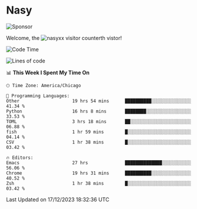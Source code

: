 # Nasy

<!--
<p align="center">
<img height="200" src="https://github-readme-stats.vercel.app/api?username=nasyxx&count_private=true&show_icons=true&theme=dracula&include_all_commits=true"/>
<img height="200" src="https://github-readme-stats.vercel.app/api/top-langs/?username=nasyxx&theme=dracula&hide=html,jupyter+notebook&count_private=true&show_icons=true"/>
</p>

  
----------------
-->

![Sponsor](https://img.shields.io/static/v1.svg?label=Sponsor&message=%E2%9D%A4&logo=GitHub&style=flat&color=pink)
 
Welcome, the ![nasyxx visitor counter](https://count.getloli.com/get/@nasyxx?theme=rule34)th vistor!
 
<!--START_SECTION:waka-->
![Code Time](http://img.shields.io/badge/Code%20Time-4%2C135%20hrs%2027%20mins-blue)

![Lines of code](https://img.shields.io/badge/From%20Hello%20World%20I%27ve%20Written-6.3%20million%20lines%20of%20code-blue)

📊 **This Week I Spent My Time On** 

```text
🕑︎ Time Zone: America/Chicago

💬 Programming Languages: 
Other                    19 hrs 54 mins      ██████████░░░░░░░░░░░░░░░   41.34 % 
Python                   16 hrs 8 mins       ████████░░░░░░░░░░░░░░░░░   33.53 % 
TOML                     3 hrs 18 mins       ██░░░░░░░░░░░░░░░░░░░░░░░   06.88 % 
fish                     1 hr 59 mins        █░░░░░░░░░░░░░░░░░░░░░░░░   04.14 % 
CSV                      1 hr 38 mins        █░░░░░░░░░░░░░░░░░░░░░░░░   03.42 % 

🔥 Editors: 
Emacs                    27 hrs              ██████████████░░░░░░░░░░░   56.06 % 
Chrome                   19 hrs 31 mins      ██████████░░░░░░░░░░░░░░░   40.52 % 
Zsh                      1 hr 38 mins        █░░░░░░░░░░░░░░░░░░░░░░░░   03.42 % 
```


 Last Updated on 17/12/2023 18:32:36 UTC
<!--END_SECTION:waka-->

<!-- ![visitors](https://visitor-badge.laobi.icu/badge?page_id=nasyxx.nasyxx) -->

